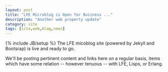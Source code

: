 ```yaml
---
layout: post
title: "LFE Microblog is Open for Business ..."
description: "Another web property update"
category: site
tags: [site,web,blog,news]
---
```

{% include JB/setup %}
The LFE micoblog site (powered by Jekyll and Bootsrap) is live and ready to go.

We'll be posting pertinent content and links here on a regular basis, items
which have some relation -- however tenuous -- with LFE, Lisps, or Erlang.
